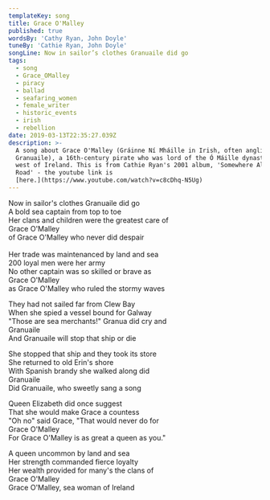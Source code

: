 ```yaml
---
templateKey: song
title: Grace O'Malley
published: true
wordsBy: 'Cathy Ryan, John Doyle'
tuneBy: 'Cathie Ryan, John Doyle'
songLine: Now in sailor’s clothes Granuaile did go
tags:
  - song
  - Grace_OMalley
  - piracy
  - ballad
  - seafaring_women
  - female_writer
  - historic_events
  - irish
  - rebellion
date: 2019-03-13T22:35:27.039Z
description: >-
  A song about Grace O'Malley (Gráinne Ní Mháille in Irish, often anglicised to
  Granuaile), a 16th-century pirate who was lord of the Ó Máille dynasty in the
  west of Ireland. This is from Cathie Ryan's 2001 album, 'Somewhere Along the
  Road' - the youtube link is
  [here.](https://www.youtube.com/watch?v=c8cDhq-N5Ug)
---
```

Now in sailor's clothes Granuaile did go\
A bold sea captain from top to toe\
Her clans and children were the greatest care of \
Grace O'Malley\
of Grace O'Malley who never did despair\
\
Her trade was maintenanced by land and sea\
200 loyal men were her army\
No other captain was so skilled or brave as \
Grace O'Malley\
as Grace O'Malley who ruled the stormy waves

They had not sailed far from Clew Bay\
When she spied a vessel bound for Galway\
"Those are sea merchants!" Granua did cry and \
Granuaile \
And Granuaile will stop that ship or die

She stopped that ship and they took its store\
She returned to old Erin's shore\
With Spanish brandy she walked along did \
Granuaile\
Did Granuaile, who sweetly sang a song 

Queen Elizabeth did once suggest\
That she would make Grace a countess\
"Oh no" said Grace, "That would never do for \
Grace O'Malley\
For Grace O'Malley is as great a queen as you."

A queen uncommon by land and sea\
Her strength commanded fierce loyalty\
Her wealth provided for many's the clans of\
Grace O'Malley\
Grace O'Malley, sea woman of Ireland
